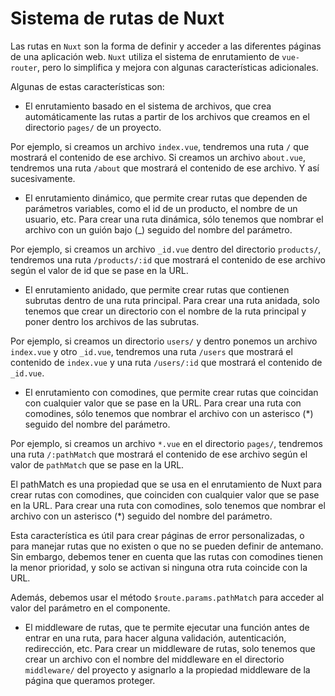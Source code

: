# Sistema de rutas de Nuxt

Las rutas en `Nuxt` son la forma de definir y acceder a las diferentes páginas de una aplicación web. `Nuxt` utiliza el sistema de enrutamiento de `vue-router`, pero lo simplifica y mejora con algunas características adicionales.

Algunas de estas características son:

- El enrutamiento basado en el sistema de archivos, que crea automáticamente las rutas a partir de los archivos que creamos en el directorio `pages/` de un proyecto.

Por ejemplo, si creamos un archivo `index.vue`, tendremos una ruta `/` que mostrará el contenido de ese archivo.
Si creamos un archivo `about.vue`, tendremos una ruta `/about` que mostrará el contenido de ese archivo. Y así sucesivamente.

- El enrutamiento dinámico, que permite crear rutas que dependen de parámetros variables, como el id de un producto, el nombre de un usuario, etc. Para crear una ruta dinámica, sólo tenemos que nombrar el archivo con un guión bajo (_) seguido del nombre del parámetro.

Por ejemplo, si creamos un archivo `_id.vue` dentro del directorio `products/`, tendremos una ruta `/products/:id` que mostrará el contenido de ese archivo según el valor de id que se pase en la URL.

- El enrutamiento anidado, que permite crear rutas que contienen subrutas dentro de una ruta principal. Para crear una ruta anidada, solo tenemos que crear un directorio con el nombre de la ruta principal y poner dentro los archivos de las subrutas.

Por ejemplo, si creamos un directorio `users/` y dentro ponemos un archivo `index.vue` y otro `_id.vue`, tendremos una ruta `/users` que mostrará el contenido de `index.vue` y una ruta `/users/:id` que mostrará el contenido de `_id.vue`.

- El enrutamiento con comodines, que permite crear rutas que coincidan con cualquier valor que se pase en la URL. Para crear una ruta con comodines, sólo tenemos que nombrar el archivo con un asterisco (\*) seguido del nombre del parámetro.

Por ejemplo, si creamos un archivo `*.vue` en el directorio `pages/`, tendremos una ruta `/:pathMatch` que mostrará el contenido de ese archivo según el valor de `pathMatch` que se pase en la URL.

El pathMatch es una propiedad que se usa en el enrutamiento de Nuxt para crear rutas con comodines, que coinciden con cualquier valor que se pase en la URL. Para crear una ruta con comodines, solo tenemos que nombrar el archivo con un asterisco (*) seguido del nombre del parámetro.

Esta característica es útil para crear páginas de error personalizadas, o para manejar rutas que no existen o que no se pueden definir de antemano. Sin embargo, debemos tener en cuenta que las rutas con comodines tienen la menor prioridad, y solo se activan si ninguna otra ruta coincide con la URL.

Además, debemos usar el método `$route.params.pathMatch` para acceder al valor del parámetro en el componente.

- El middleware de rutas, que te permite ejecutar una función antes de entrar en una ruta, para hacer alguna validación, autenticación, redirección, etc. Para crear un middleware de rutas, solo tenemos que crear un archivo con el nombre del middleware en el directorio `middleware/` del proyecto y asignarlo a la propiedad middleware de la página que queramos proteger.
